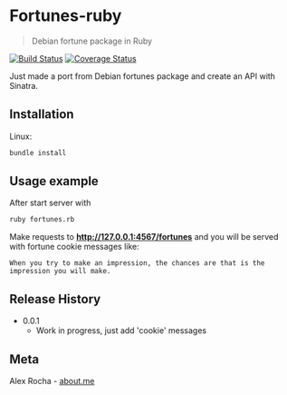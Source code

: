 # Fortunes-ruby 
> Debian fortune package in Ruby 

[![Build Status](https://travis-ci.org/alexrochas/fortunes-ruby.svg?branch=master)](https://travis-ci.org/alexrochas/fortunes-ruby)  [![Coverage Status](https://coveralls.io/repos/github/alexrochas/fortunes-ruby/badge.svg?branch=master)](https://coveralls.io/github/alexrochas/fortunes-ruby?branch=master)

Just made a port from Debian fortunes package and create an API with Sinatra.

## Installation

Linux:

```sh
bundle install
```

## Usage example

After start server with
```bash
ruby fortunes.rb
```
Make requests to **http://127.0.0.1:4567/fortunes** and you will be served with fortune cookie messages like:
```
When you try to make an impression, the chances are that is the
impression you will make.
```

## Release History

* 0.0.1
    * Work in progress, just add 'cookie' messages

## Meta

Alex Rocha - [about.me](http://about.me/alex.rochas)
